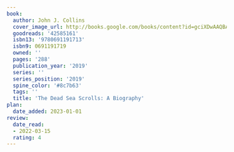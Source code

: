 ```yaml
---
book:
  author: John J. Collins
  cover_image_url: http://books.google.com/books/content?id=gciXDwAAQBAJ&printsec=frontcover&img=1&zoom=1&edge=curl&source=gbs_api
  goodreads: '42585161'
  isbn13: '9780691191713'
  isbn9: 0691191719
  owned: ''
  pages: '288'
  publication_year: '2019'
  series: ''
  series_position: '2019'
  spine_color: '#8c7b63'
  tags: ''
  title: 'The Dead Sea Scrolls: A Biography'
plan:
  date_added: 2023-01-01
review:
  date_read:
  - 2022-03-15
  rating: 4
---
```

